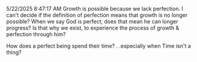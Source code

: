 5/22/2025 8:47:17 AM
Growth is possible because we lack perfection. I can't decide if the definition of perfection means that growth is no longer possible? When we say God is perfect, does that mean he can longer progress? Is that why we exist, to experience the process of growth & perfection through him?

How does a perfect being spend their time? . .especially when Time isn't a thing?
